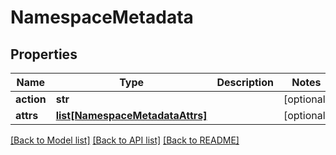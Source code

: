 # NamespaceMetadata

## Properties
Name | Type | Description | Notes
------------ | ------------- | ------------- | -------------
**action** | **str** |  | [optional] 
**attrs** | [**list[NamespaceMetadataAttrs]**](NamespaceMetadataAttrs.md) |  | [optional] 

[[Back to Model list]](../README.md#documentation-for-models) [[Back to API list]](../README.md#documentation-for-api-endpoints) [[Back to README]](../README.md)


